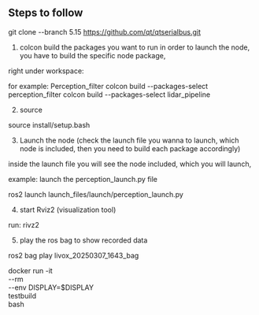 ## Steps to follow

git clone --branch 5.15 https://github.com/qt/qtserialbus.git



1. colcon build the packages you want to run
in order to launch the node, you have to build the specific node package,

right under workspace:

for example: Perception_filter
colcon build --packages-select perception_filter
colcon build --packages-select lidar_pipeline

2. source

source install/setup.bash

3. Launch the node (check the launch file you wanna to launch, which node is included, then you need to build each package accordingly)

inside the launch file you will see the node included, which you will launch, 


example: launch the perception_launch.py file

ros2 launch launch_files/launch/perception_launch.py

4. start Rviz2 (visualization tool)

run: rivz2

5. play the ros bag to show recorded data

ros2 bag play livox_20250307_1643_bag

docker run -it \
  --rm \
  --env DISPLAY=$DISPLAY \
  testbuild \
  bash